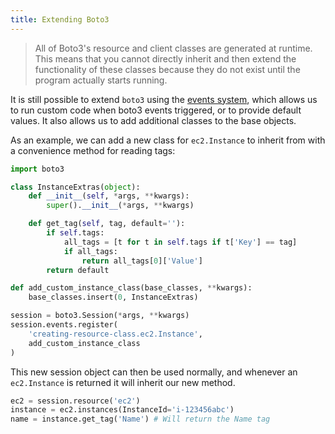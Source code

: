 ```yaml
---
title: Extending Boto3
---
```


> All of Boto3's resource and client classes are generated at runtime. This means that you cannot directly inherit and then extend the functionality of these classes because they do not exist until the program actually starts running.

It is still possible to extend `boto3` using the [events system](https://boto3.amazonaws.com/v1/documentation/api/latest/guide/events.html), which allows us to run custom code when boto3 events triggered, or to provide default values. It also allows us to add additional classes to the base objects.

As an example, we can add a new class for `ec2.Instance` to inherit from with a convenience method for reading tags:

```python
import boto3

class InstanceExtras(object):
    def __init__(self, *args, **kwargs):
        super().__init__(*args, **kwargs)

    def get_tag(self, tag, default=''):
        if self.tags:
            all_tags = [t for t in self.tags if t['Key'] == tag]
            if all_tags:
                return all_tags[0]['Value']
        return default

def add_custom_instance_class(base_classes, **kwargs):
    base_classes.insert(0, InstanceExtras)

session = boto3.Session(*args, **kwargs)
session.events.register(
    'creating-resource-class.ec2.Instance',
    add_custom_instance_class
)
```

This new session object can then be used normally, and whenever an `ec2.Instance` is returned it will inherit our new method.

```python
ec2 = session.resource('ec2')
instance = ec2.instances(InstanceId='i-123456abc')
name = instance.get_tag('Name') # Will return the Name tag
```